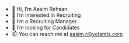 - 👋 Hi, I’m Aasim Rehaan
- 👀 I’m interested in Recruiting
- 🌱 I’m a Recruiting Manager 
- 💞️ I’m looking for Candidates 
- 📫 You can reach me at aasim.r@volantis.com 

<!---
AasimRehaan1/AasimRehaan1 is a ✨ special ✨ repository because its `README.md` (this file) appears on your GitHub profile.
You can click the Preview link to take a look at your changes.
--->
